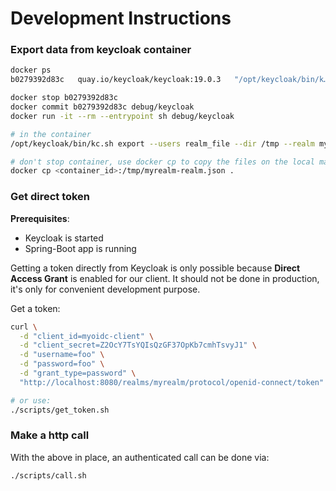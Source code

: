 # Development Instructions

### Export data from keycloak container

```bash
docker ps
b0279392d83c   quay.io/keycloak/keycloak:19.0.3   "/opt/keycloak/bin/k…"

docker stop b0279392d83c
docker commit b0279392d83c debug/keycloak
docker run -it --rm --entrypoint sh debug/keycloak

# in the container
/opt/keycloak/bin/kc.sh export --users realm_file --dir /tmp --realm myrealm

# don't stop container, use docker cp to copy the files on the local machine
docker cp <container_id>:/tmp/myrealm-realm.json .
```

### Get direct token

**Prerequisites**:

- Keycloak is started
- Spring-Boot app is running

Getting a token directly from Keycloak is only possible because **Direct Access
Grant** is enabled for our client. It should not be done in production, it's
only for convenient development purpose.

Get a token:

```bash
curl \
  -d "client_id=myoidc-client" \
  -d "client_secret=Z2OcY7TsYQIsQzGF37OpKb7cmhTsvyJ1" \
  -d "username=foo" \
  -d "password=foo" \
  -d "grant_type=password" \
  "http://localhost:8080/realms/myrealm/protocol/openid-connect/token"

# or use:
./scripts/get_token.sh
```

### Make a http call

With the above in place, an authenticated call can be done via:

```bash
./scripts/call.sh
```
